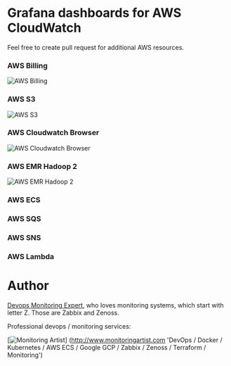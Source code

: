 # Grafana dashboards for AWS CloudWatch

Feel free to create pull request for additional AWS resources.

### AWS Billing

![AWS Billing](https://raw.githubusercontent.com/monitoringartist/grafana-aws-cloudwatch-dashboards/master/aws-billing/aws-billing.png)

### AWS S3

![AWS S3](https://raw.githubusercontent.com/monitoringartist/grafana-aws-cloudwatch-dashboards/master/aws-s3/aws-s3.png)

### AWS Cloudwatch Browser

![AWS Cloudwatch Browser](https://raw.githubusercontent.com/monitoringartist/grafana-aws-cloudwatch-dashboards/master/aws-cloudwatch-browser/aws-cloudwatch-browser.png)

### AWS EMR Hadoop 2

![AWS EMR Hadoop 2](https://raw.githubusercontent.com/monitoringartist/grafana-aws-cloudwatch-dashboards/master/aws-emr/aws-emr-hadoop-2.png)

### AWS ECS

### AWS SQS

### AWS SNS

### AWS Lambda

# Author

[Devops Monitoring Expert](http://www.jangaraj.com 'DevOps / Docker / Kubernetes / AWS ECS / Google GCP / Zabbix / Zenoss / Terraform / Monitoring'),
who loves monitoring systems, which start with letter Z. Those are Zabbix and Zenoss.

Professional devops / monitoring services:

[![Monitoring Artist](http://monitoringartist.com/img/github-monitoring-artist-logo.jpg)]
(http://www.monitoringartist.com 'DevOps / Docker / Kubernetes / AWS ECS / Google GCP / Zabbix / Zenoss / Terraform / Monitoring')
